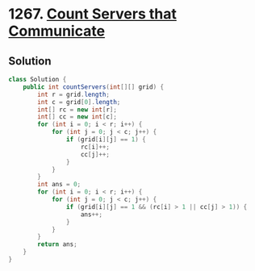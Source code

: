 # 1267. [Count Servers that Communicate](https://leetcode.com/problems/count-servers-that-communicate/description/?envType=daily-question&envId=2025-01-23)

## Solution

```java
class Solution {
    public int countServers(int[][] grid) {
        int r = grid.length;
        int c = grid[0].length;
        int[] rc = new int[r];
        int[] cc = new int[c];
        for (int i = 0; i < r; i++) {
            for (int j = 0; j < c; j++) {
                if (grid[i][j] == 1) {
                    rc[i]++;
                    cc[j]++;
                }
            }
        }
        int ans = 0;
        for (int i = 0; i < r; i++) {
            for (int j = 0; j < c; j++) {
                if (grid[i][j] == 1 && (rc[i] > 1 || cc[j] > 1)) {
                    ans++;
                }
            }
        }
        return ans;
    }
}
```
